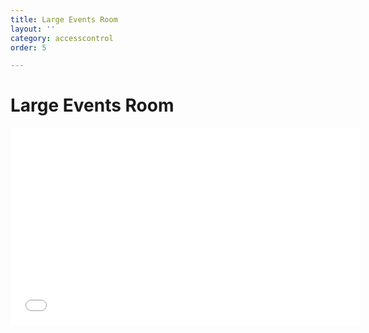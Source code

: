```yaml
---
title: Large Events Room
layout: ''
category: accesscontrol
order: 5

---
```

# Large Events Room

<iframe width="560" height="315" src="[https://www.youtube.com/embed/3XXKXV6JsYw](https://www.youtube.com/embed/3XXKXV6JsYw "https://www.youtube.com/embed/3XXKXV6JsYw")" frameborder="0" allow="accelerometer; autoplay; encrypted-media; gyroscope; picture-in-picture" allowfullscreen></iframe>